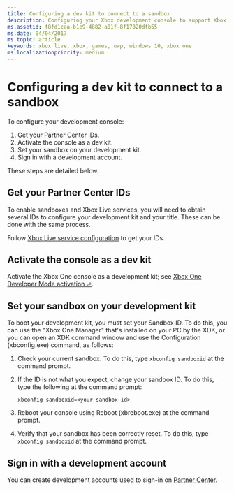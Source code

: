 ```yaml
---
title: Configuring a dev kit to connect to a sandbox
description: Configuring your Xbox development console to support Xbox Live development.
ms.assetid: f8fd1caa-b1e9-4882-a01f-8f17820dfb55
ms.date: 04/04/2017
ms.topic: article
keywords: xbox live, xbox, games, uwp, windows 10, xbox one
ms.localizationpriority: medium
---
```


# Configuring a dev kit to connect to a sandbox

To configure your development console:
1. Get your Partner Center IDs.
2. Activate the console as a dev kit.
3. Set your sandbox on your development kit.
4. Sign in with a development account.
 
These steps are detailed below.


## Get your Partner Center IDs

To enable sandboxes and Xbox Live services, you will need to obtain several IDs to configure your development kit and your title.
These can be done with the same process.

Follow [Xbox Live service configuration](../../../../xbox-live-service-configuration.md#get_ids) to get your IDs.


## Activate the console as a dev kit

Activate the Xbox One console as a development kit; see <a href="https://docs.microsoft.com/en-us/windows/uwp/xbox-apps/devkit-activation" target="_blank">Xbox One Developer Mode activation &#11008;</a>.


## Set your sandbox on your development kit

To boot your development kit, you must set your Sandbox ID.
To do this, you can use the "Xbox One Manager" that's installed on your PC by the XDK, or you can open an XDK command window and use the Configuration (xbconfig.exe) command, as follows:

1. Check your current sandbox.
   To do this, type `xbconfig sandboxid` at the command prompt.

2. If the ID is not what you expect, change your sandbox ID.
   To do this, type the following at the command prompt:

   `xbconfig sandboxid=<your sandbox id>`

3. Reboot your console using Reboot (xbreboot.exe) at the command prompt.

4. Verify that your sandbox has been correctly reset.
   To do this, type `xbconfig sandboxid` at the command prompt.


## Sign in with a development account

You can create development accounts used to sign-in on [Partner Center](https://partner.microsoft.com/dashboard).
